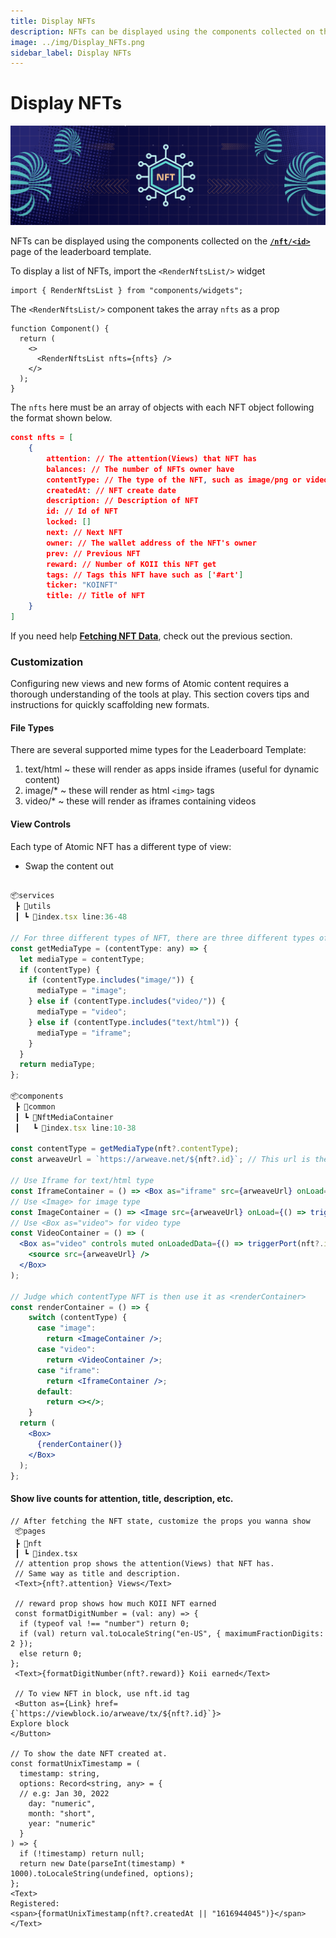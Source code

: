 ```yaml
---
title: Display NFTs
description: NFTs can be displayed using the components collected on the /nft/<id> page of the leaderboard template.
image: ../img/Display_NFTs.png
sidebar_label: Display NFTs
---
```


# Display NFTs

![Banner](../img/Display_NFTs.png)

NFTs can be displayed using the components collected on the [**`/nft/<id>`**](https://github.com/koii-network/koii.X/blob/main/src/pages/nft/index.tsx) page of the leaderboard template.

To display a list of NFTs, import the `<RenderNftsList/>` widget

```tsx
import { RenderNftsList } from "components/widgets";
```

The `<RenderNftsList/>` component takes the array `nfts` as a prop

```tsx
function Component() {
  return (
    <>
      <RenderNftsList nfts={nfts} />
    </>
  );
}
```

The `nfts` here must be an array of objects with each NFT object following the format shown below.

```json
const nfts = [
    {
        attention: // The attention(Views) that NFT has
        balances: // The number of NFTs owner have
        contentType: // The type of the NFT, such as image/png or video/mp4
        createdAt: // NFT create date
        description: // Description of NFT
        id: // Id of NFT
        locked: []
        next: // Next NFT
        owner: // The wallet address of the NFT's owner
        prev: // Previous NFT
        reward: // Number of KOII this NFT get
        tags: // Tags this NFT have such as ['#art']
        ticker: "KOINFT"
        title: // Title of NFT
    }
]

```

If you need help [**Fetching NFT Data**](./fetching-nft-data), check out the previous section.

### Customization

Configuring new views and new forms of Atomic content requires a thorough understanding of the tools at play. This section covers tips and instructions for quickly scaffolding new formats.

#### File Types

There are several supported mime types for the Leaderboard Template:

1. text/html ~ these will render as apps inside iframes (useful for dynamic content)
2. image/\* ~ these will render as html `<img>` tags
3. video/\* ~ these will render as iframes containing videos&#x20;

#### View Controls

Each type of Atomic NFT has a different type of view:

- Swap the content out

```jsx

📦services
 ┣ 📂utils
 ┃ ┗ 📜index.tsx line:36-48

// For three different types of NFT, there are three different types of views for it
const getMediaType = (contentType: any) => {
  let mediaType = contentType;
  if (contentType) {
    if (contentType.includes("image/")) {
      mediaType = "image";
    } else if (contentType.includes("video/")) {
      mediaType = "video";
    } else if (contentType.includes("text/html")) {
      mediaType = "iframe";
    }
  }
  return mediaType;
};

📦components
 ┣ 📂common
 ┃ ┗ 📂NftMediaContainer
 ┃   ┗ 📜index.tsx line:10-38

const contentType = getMediaType(nft?.contentType);
const arweaveUrl = `https://arweave.net/${nft?.id}`; // This url is the source of the NFT

// Use Iframe for text/html type
const IframeContainer = () => <Box as="iframe" src={arweaveUrl} onLoad={() => triggerPort(nft?.id)} boxSize="100%" />;
// Use <Image> for image type
const ImageContainer = () => <Image src={arweaveUrl} onLoad={() => triggerPort(nft?.id)} boxSize="100%" objectFit="cover" />;
// Use <Box as="video"> for video type
const VideoContainer = () => (
  <Box as="video" controls muted onLoadedData={() => triggerPort(nft?.id)} boxSize="100%">
    <source src={arweaveUrl} />
  </Box>
);

// Judge which contentType NFT is then use it as <renderContainer>
const renderContainer = () => {
    switch (contentType) {
      case "image":
        return <ImageContainer />;
      case "video":
        return <VideoContainer />;
      case "iframe":
        return <IframeContainer />;
      default:
        return <></>;
    }
  return (
    <Box>
      {renderContainer()}
    </Box>
  );
};

```

#### Show live counts for attention, title, description, etc.

```tsx
// After fetching the NFT state, customize the props you wanna show
 📦pages
 ┣ 📂nft
 ┃ ┗ 📜index.tsx
 // attention prop shows the attention(Views) that NFT has.
 // Same way as title and description.
 <Text>{nft?.attention} Views</Text>

 // reward prop shows how much KOII NFT earned
 const formatDigitNumber = (val: any) => {
  if (typeof val !== "number") return 0;
  if (val) return val.toLocaleString("en-US", { maximumFractionDigits: 2 });
  else return 0;
};
 <Text>{formatDigitNumber(nft?.reward)} Koii earned</Text>

 // To view NFT in block, use nft.id tag
 <Button as={Link} href={`https://viewblock.io/arweave/tx/${nft?.id}`}>
Explore block
</Button>

// To show the date NFT created at.
const formatUnixTimestamp = (
  timestamp: string,
  options: Record<string, any> = {
  // e.g: Jan 30, 2022
    day: "numeric",
    month: "short",
    year: "numeric"
  }
) => {
  if (!timestamp) return null;
  return new Date(parseInt(timestamp) * 1000).toLocaleString(undefined, options);
};
<Text>
Registered:
<span>{formatUnixTimestamp(nft?.createdAt || "1616944045")}</span>
</Text>

```
